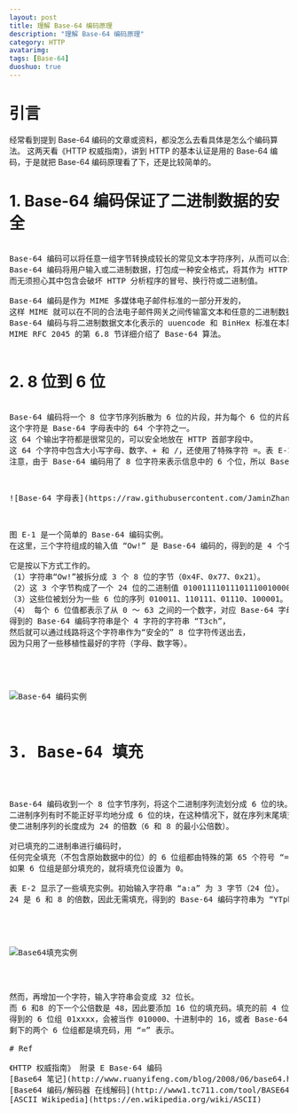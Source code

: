 ```yaml
---
layout: post
title: 理解 Base-64 编码原理
description: "理解 Base-64 编码原理"
category: HTTP
avatarimg:
tags: [Base-64]
duoshuo: true
---
```


# 引言

经常看到提到 Base-64 编码的文章或资料，都没怎么去看具体是怎么个编码算法。
这两天看《HTTP 权威指南》，讲到 HTTP 的基本认证是用的 Base-64 编码，于是就把 Base-64 编码原理看了下，还是比较简单的。


# 1. Base-64 编码保证了二进制数据的安全

<pre>

Base-64 编码可以将任意一组字节转换成较长的常见文本字符序列，从而可以合法地作为首部字段值。
Base-64 编码将用户输入或二进制数据，打包成一种安全格式，将其作为 HTTP 首部字段的值发送出去，
而无须担心其中包含会破坏 HTTP 分析程序的冒号、换行符或二进制值。

Base-64 编码是作为 MIME 多媒体电子邮件标准的一部分开发的，
这样 MIME 就可以在不同的合法电子邮件网关之间传输富文本和任意的二进制数据了。
Base-64 编码与将二进制数据文本化表示的 uuencode 和 BinHex 标准在本质上很类似，但空间效率更高。
MIME RFC 2045 的第 6.8 节详细介绍了 Base-64 算法。

</pre>

# 2. 8 位到 6 位

<pre>

Base-64 编码将一个 8 位字节序列拆散为 6 位的片段，并为每个 6 位的片段分配一个字符，
这个字符是 Base-64 字母表中的 64 个字符之一。
这 64 个输出字符都是很常见的，可以安全地放在 HTTP 首部字段中。
这 64 个字符中包含大小写字母、数字、+ 和 /，还使用了特殊字符 =。表 E-1 显示了 Base-64 的字母表。
注意，由于 Base-64 编码用了 8 位字符来表示信息中的 6 个位，所以 Base-64 编码字符串大约比原始值扩大了 33%。

<pre>

![Base-64 字母表](https://raw.githubusercontent.com/JaminZhang/jaminzhang.github.io/master/images/Base64-table.png)

<pre>

图 E-1 是一个简单的 Base-64 编码实例。
在这里，三个字符组成的输入值 “Ow!” 是 Base-64 编码的，得到的是 4 个字符的 Base-64 编码值 “T3ch”。

它是按以下方式工作的。  
（1）字符串“Ow!”被拆分成 3 个 8 位的字节（0x4F、0x77、0x21）。  
（2）这 3 个字节构成了一个 24 位的二进制值 010011110111011100100001。  
（3）这些位被划分为一些 6 位的序列 010011、110111、01110、100001。  
（4） 每个 6 位值都表示了从 0 ～ 63 之间的一个数字，对应 Base-64 字母表中 64 个字符之一。  
得到的 Base-64 编码字符串是个 4 字符的字符串 “T3ch”，
然后就可以通过线路将这个字符串作为“安全的” 8 位字符传送出去，
因为只用了一些移植性最好的字符（字母、数字等）。  

</pre>

![Base-64 编码实例](https://raw.githubusercontent.com/JaminZhang/jaminzhang.github.io/master/images/Base64-example.png)

# 3. Base-64 填充

<pre>

Base-64 编码收到一个 8 位字节序列，将这个二进制序列流划分成 6 位的块。
二进制序列有时不能正好平均地分成 6 位的块，在这种情况下，就在序列末尾填充零位，
使二进制序列的长度成为 24 的倍数（6 和 8 的最小公倍数）。  

对已填充的二进制串进行编码时，
任何完全填充（不包含原始数据中的位）的 6 位组都由特殊的第 65 个符号 “=” 表示。
如果 6 位组是部分填充的，就将填充位设置为 0。

表 E-2 显示了一些填充实例。初始输入字符串 “a:a” 为 3 字节（24 位）。
24 是 6 和 8 的倍数，因此无需填充，得到的 Base-64 编码字符串为 “YTph”。

</pre>


![Base64填充实例](https://raw.githubusercontent.com/JaminZhang/jaminzhang.github.io/master/images/Base64-fill-example.png)

<pre>

然而，再增加一个字符，输入字符串会变成 32 位长。
而 6 和8 的下一个公倍数是 48，因此要添加 16 位的填充码。填充的前 4 位是与数据位混合在一起的。
得到的 6 位组 01xxxx，会被当作 010000、十进制中的 16，或者 Base-64 编码的 Q 来处理。
剩下的两个 6 位组都是填充码，用 “=” 表示。

# Ref

《HTTP 权威指南》 附录 E Base-64 编码  
[Base64 笔记](http://www.ruanyifeng.com/blog/2008/06/base64.html)  
[Base64 编码/解码器 在线解码](http://www1.tc711.com/tool/BASE64.htm)  
[ASCII Wikipedia](https://en.wikipedia.org/wiki/ASCII)  


